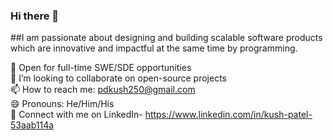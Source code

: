 ### Hi there 👋

##I am passionate about designing and building scalable software products which are innovative and impactful at the same time by programming.    
  
📌 Open for full-time SWE/SDE opportunities  
👯 I’m looking to collaborate on open-source projects  
📫 How to reach me: pdkush250@gmail.com  
😄 Pronouns: He/Him/His  
💼 Connect with me on LinkedIn- https://www.linkedin.com/in/kush-patel-53aab114a  
